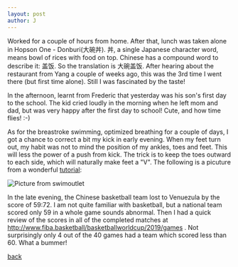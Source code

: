 ```yaml
---
layout: post
author: J
---
```


Worked for a couple of hours from home. After that, lunch was
taken alone in Hopson One - Donburi(大碗丼). 丼, a single
Japanese character word, means bowl of rices with food on
top. Chinese has a compound word to describe it: 盖饭. So the
translation is 大碗盖饭. After hearing about the restaurant from
Yang a couple of weeks ago, this was the 3rd time I went there
(but first time alone). Still I was fascinated by the taste!

In the afternoon, learnt from Frederic that yesterday was his
son's first day to the school. The kid cried loudly in the
morning when he left mom and dad, but was very happy after the
first day to school! Cute, and how time flies! :-)

As for the breastroke swimming, optimized breathing for a couple
of days, I got a chance to correct a bit my kick in early
evening. When my feet turn out, my habit was not to mind the
position of my ankles, toes and feet. This will less the power of
a push from kick. The trick is to keep the toes outward to each
side, which will naturally make feet a "V". The following is a
picuture from a wonderful
[tutorial](https://www.swimoutlet.com/guides/how-to-kick-breaststroke):

![Picture from swimoutlet](../../../assets/img/breakstroke-kick.jpg)

In the late evening, the Chinese basketball team lost to
Venuezula by the score of 59:72. I am not quite familiar with
basketball, but a national team scored only 59 in a whole game
sounds abnormal. Then I had a quick review of the scores in all
of the completed matches at
http://www.fiba.basketball/basketballworldcup/2019/games . Not
surprisingly only 4 out of the 40 games had a team which scored
less than 60. What a bummer!

[back](https://yifanjiang.github.io/)
